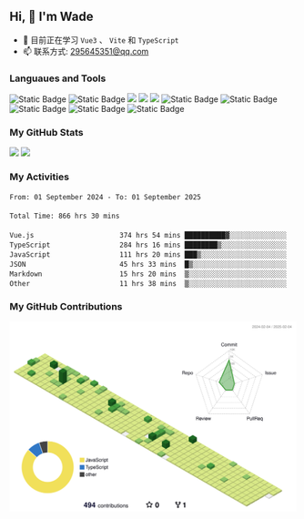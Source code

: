 ## Hi, 👋 I'm Wade

- 🌱 目前正在学习 `Vue3` 、 `Vite` 和 `TypeScript`
- 📫 联系方式: 295645351@qq.com

### Languaues and Tools

<span > 
  <img alt="Static Badge" src="https://img.shields.io/badge/Vue-%2342b883?style=flat-square&logo=Vue&logoColor=%23fff"> 
  <img alt="Static Badge" src="https://img.shields.io/badge/TypeScript-%230072b3?style=flat-square&logo=TypeScript&logoColor=%23fff"> 
  <img src="https://img.shields.io/badge/-JavaScript-F7DF1E?style=flat-square&logo=javascript&logoColor=white" /> 
  <img src="https://img.shields.io/badge/-HTML5-E34F26?style=flat-square&logo=html5&logoColor=white" /> 
  <img src="https://img.shields.io/badge/-CSS3-1572B6?style=flat-square&logo=css3" /> 
  <img alt="Static Badge" src="https://img.shields.io/badge/Webpack-%230072b3?style=flat-square&logo=webpack&logoColor=%23fff"> 
  <img alt="Static Badge" src="https://img.shields.io/badge/Vite-%239a60fe?style=flat-square&logo=vite&logoColor=%23fff"> 
  <img alt="Static Badge" src="https://img.shields.io/badge/Sass-%23c66394?style=flat-square&logo=Sass&logoColor=%23fff"> 
  <img alt="Static Badge" src="https://img.shields.io/badge/Visual_Studio_Code-007ACC?style=flat-square&logo=Visual-Studio-Code&logoColor=white"> 
  <img alt="Static Badge" src="https://img.shields.io/badge/Git-F05032?style=flat-square&logo=Git&logoColor=white">  
</span>


### My GitHub Stats

<div align="left">
  <img src="https://github-readme-stats.vercel.app/api?username=Cwd295645351&show_icons=true" /> 
  <img src="https://github-readme-stats.vercel.app/api/top-langs/?username=Cwd295645351&layout=compact&langs_count=6&text_color=000&icon_color=fff&theme=graywhite" />
</div>

### My Activities

<!--START_SECTION:waka-->

```txt
From: 01 September 2024 - To: 01 September 2025

Total Time: 866 hrs 30 mins

Vue.js                     374 hrs 54 mins ██████████▓░░░░░░░░░░░░░░   43.27 %
TypeScript                 284 hrs 16 mins ████████▒░░░░░░░░░░░░░░░░   32.81 %
JavaScript                 111 hrs 20 mins ███▒░░░░░░░░░░░░░░░░░░░░░   12.85 %
JSON                       45 hrs 33 mins  █▒░░░░░░░░░░░░░░░░░░░░░░░   05.26 %
Markdown                   15 hrs 20 mins  ▒░░░░░░░░░░░░░░░░░░░░░░░░   01.77 %
Other                      11 hrs 38 mins  ▒░░░░░░░░░░░░░░░░░░░░░░░░   01.34 %
```

<!--END_SECTION:waka-->

### My GitHub Contributions

![](./profile-3d-contrib/profile-green-animate.svg)
